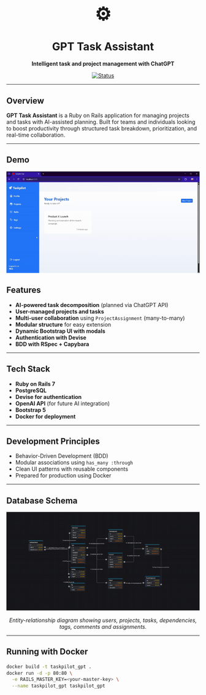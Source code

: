 <h1 align="center" style="font-size: 3rem;">⚙</h1>
<h1 align="center">GPT Task Assistant</h1>

<p align="center">
  <b>Intelligent task and project management with ChatGPT</b>
</p>

<p align="center">
  <a href="#"><img src="https://img.shields.io/badge/status-in%20development-yellow" alt="Status"></a>
</p>

---

## Overview

**GPT Task Assistant** is a Ruby on Rails application for managing projects and tasks with AI-assisted planning. Built for teams and individuals looking to boost productivity through structured task breakdown, prioritization, and real-time collaboration.

---

## Demo

<p align="center">
  <img src="docs/demo.gif" alt="GPT Task Assistant Demo" width="700">
</p>

## Features

- **AI-powered task decomposition** (planned via ChatGPT API)
- **User-managed projects and tasks**
- **Multi-user collaboration** using `ProjectAssignment` (many-to-many)
- **Modular structure** for easy extension
- **Dynamic Bootstrap UI with modals**
- **Authentication with Devise**
- **BDD with RSpec + Capybara**

---

## Tech Stack

- **Ruby on Rails 7**
- **PostgreSQL**
- **Devise for authentication**
- **OpenAI API** (for future AI integration)
- **Bootstrap 5**
- **Docker for deployment**

---

## Development Principles

- Behavior-Driven Development (BDD)
- Modular associations using `has_many :through`
- Clean UI patterns with reusable components
- Prepared for production using Docker

---

## Database Schema

<p align="center">
  <img src="docs/relational_model.png" alt="Relational Database Model" width="900">
</p>

<p align="center">
  <i>Entity-relationship diagram showing users, projects, tasks, dependencies, tags, comments and assignments.</i>
</p>

---

## Running with Docker

```bash
docker build -t taskpilot_gpt .
docker run -d -p 80:80 \
  -e RAILS_MASTER_KEY=<your-master-key> \
  --name taskpilot_gpt taskpilot_gpt
